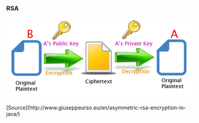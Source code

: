 ### RSA

![](./_Assets/images/giuseppe-urso-asymmetric-key-encryption-in-java-03.png)

<div class="source">[Source](http://www.giuseppeurso.eu/en/asymmetric-rsa-encryption-in-java/)</div>
